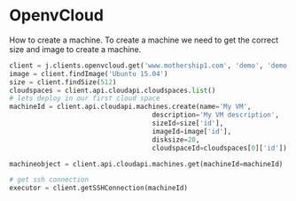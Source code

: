 # OpenvCloud

How to create a machine.
To create a machine we need to get the correct size and image to create a machine.

```python
client = j.clients.openvcloud.get('www.mothership1.com', 'demo', 'demo')
image = client.findImage('Ubuntu 15.04')
size = client.findSize(512)
cloudspaces = client.api.cloudapi.cloudspaces.list()
# lets deploy in our first cloud space
machineId = client.api.cloudapi.machines.create(name='My VM',
                                    description='My VM description',
                                    sizeId=size['id'],
                                    imageId=image['id'],
                                    disksize=20,
                                    cloudspaceId=cloudspaces[0]['id'])

machineobject = client.api.cloudapi.machines.get(machineId=machineId)

# get ssh connection
executor = client.getSSHConnection(machineId)

```
